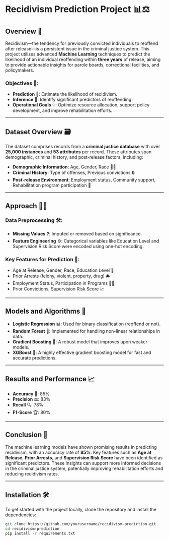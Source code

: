 # Recidivism Prediction Project 📊⚖️

## Overview 🌟

Recidivism—the tendency for previously convicted individuals to reoffend after release—is a persistent issue in the criminal justice system. This project utilizes advanced **Machine Learning** techniques to predict the likelihood of an individual reoffending within **three years** of release, aiming to provide actionable insights for parole boards, correctional facilities, and policymakers.

### Objectives 🎯:
- **Prediction** 🔮: Estimate the likelihood of recidivism.
- **Inference** 🧐: Identify significant predictors of reoffending.
- **Operational Goals** 💡: Optimize resource allocation, support policy development, and improve rehabilitation efforts.

---

## Dataset Overview 🗃️

The dataset comprises records from a **criminal justice database** with over **25,000 instances** and **53 attributes** per record. These attributes span demographic, criminal history, and post-release factors, including:

- **Demographic Information**: Age, Gender, Race 👩‍⚖️
- **Criminal History**: Type of offenses, Previous convictions 🔒
- **Post-release Environment**: Employment status, Community support, Rehabilitation program participation 🌱

---

## Approach 🧑‍💻

### Data Preprocessing 🛠️:
- **Missing Values** ❓: Imputed or removed based on significance.
- **Feature Engineering** ⚙️: Categorical variables like Education Level and Supervision Risk Score were encoded using one-hot encoding.

### Key Features for Prediction 🔑:
- Age at Release, Gender, Race, Education Level 📅
- Prior Arrests (felony, violent, property, drug) 🚔
- Employment Status, Participation in Programs 🏢👥
- Prior Convictions, Supervision Risk Score 📈

---

## Models and Algorithms 🧠

- **Logistic Regression** 📊: Used for binary classification (reoffend or not).
- **Random Forest** 🌲: Implemented for handling non-linear relationships in data.
- **Gradient Boosting** 🌟: A robust model that improves upon weaker models.
- **XGBoost** 🚀: A highly effective gradient boosting model for fast and accurate predictions.

---

## Results and Performance 📈

- **Accuracy** 🎯: 85%
- **Precision** ⚖️: 83%
- **Recall** 🔍: 78%
- **F1-Score** 🏆: 80%

---

## Conclusion 🎉

The machine learning models have shown promising results in predicting recidivism, with an accuracy rate of **85%**. Key features such as **Age at Release**, **Prior Arrests**, and **Supervision Risk Score** have been identified as significant predictors. These insights can support more informed decisions in the criminal justice system, potentially improving rehabilitation efforts and reducing recidivism rates.

---

## Installation 🛠️

To get started with the project locally, clone the repository and install the dependencies:

```bash
git clone https://github.com/yourusername/recidivism-prediction.git
cd recidivism-prediction
pip install -r requirements.txt

